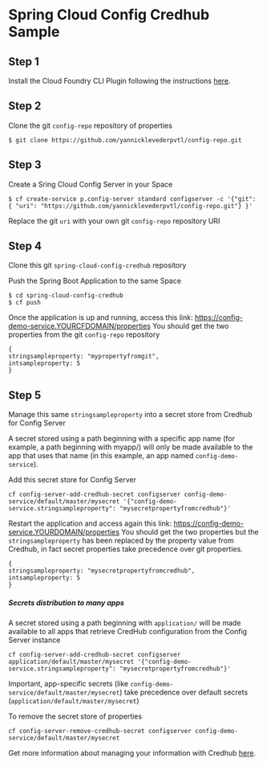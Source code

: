# Spring Cloud Config Credhub Sample

## Step 1

Install the  Cloud Foundry CLI Plugin following the instructions [here](https://docs.pivotal.io/spring-cloud-services/3-1/common/cf-cli-plugin.html).

## Step 2

Clone the git `config-repo` repository of properties
```
$ git clone https://github.com/yannicklevederpvtl/config-repo.git
```

## Step 3

Create a Sring Cloud Config Server in your Space
```
$ cf create-service p.config-server standard configserver -c '{"git": { "uri": "https://github.com/yannicklevederpvtl/config-repo.git"} }'
```
Replace the git `uri` with your own git `config-repo` repository URI


## Step 4

Clone this git `spring-cloud-config-credhub` repository

Push the Spring Boot Application to the same Space

```
$ cd spring-cloud-config-credhub
$ cf push
```

Once the application is up and running, access this link: https://config-demo-service.YOURCFDOMAIN/properties
You should get the two properties from the git `config-repo` repository

```
{
stringsampleproperty: "mypropertyfromgit",
intsampleproperty: 5
}
```

## Step 5

Manage this same `stringsampleproperty` into a secret store from Credhub for Config Server

A secret stored using a path beginning with a specific app name (for example, a path beginning with myapp/) will only be made available to the app that uses that name (in this example, an app named `config-demo-service`).

Add this secret store for Config Server

```
cf config-server-add-credhub-secret configserver config-demo-service/default/master/mysecret '{"config-demo-service.stringsampleproperty": "mysecretpropertyfromcredhub"}'
```

Restart the application and access again this link: https://config-demo-service.YOURDOMAIN/properties
You should get the two properties but the `stringsampleproperty` has been replaced by the property value from Credhub, in fact secret properties take precedence over git properties.

```
{
stringsampleproperty: "mysecretpropertyfromcredhub",
intsampleproperty: 5
}
```

##### Secrets distribution to many apps
A secret stored using a path beginning with `application/` will be made available to all apps that retrieve CredHub configuration from the Config Server instance

```
cf config-server-add-credhub-secret configserver application/default/master/mysecret '{"config-demo-service.stringsampleproperty": "mysecretpropertyfromcredhub"}'
```

Important, app-specific secrets (like `config-demo-service/default/master/mysecret`) take precedence over default secrets (`application/default/master/mysecret`)



To remove the secret store of properties
```
cf config-server-remove-credhub-secret configserver config-demo-service/default/master/mysecret 
```

Get more information about managing your information with Credhub [here](https://docs.pivotal.io/spring-cloud-services/3-1/common/config-server/managing-secrets-with-credhub.html).
